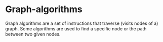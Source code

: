 # Graph-algorithms
Graph algorithms are a set of instructions that traverse (visits nodes of a) graph. Some algorithms are used to find a specific node or the path between two given nodes.
